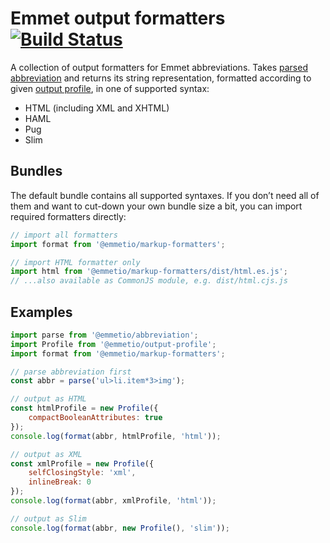 # Emmet output formatters [![Build Status](https://travis-ci.org/emmetio/markup-formatters.svg?branch=master)](https://travis-ci.org/emmetio/markup-formatters)

A collection of output formatters for Emmet abbreviations. Takes [parsed abbreviation](https://github.com/emmetio/abbreviation) and returns its string representation, formatted according to given [output profile](https://github.com/emmetio/output-profile), in one of supported syntax:

* HTML (including XML and XHTML)
* HAML
* Pug
* Slim

## Bundles

The default bundle contains all supported syntaxes. If you don’t need all of them and want to cut-down your own bundle size a bit, you can import required formatters directly:

```js
// import all formatters
import format from '@emmetio/markup-formatters';

// import HTML formatter only
import html from '@emmetio/markup-formatters/dist/html.es.js';
// ...also available as CommonJS module, e.g. dist/html.cjs.js
```

## Examples

```js
import parse from '@emmetio/abbreviation';
import Profile from '@emmetio/output-profile';
import format from '@emmetio/markup-formatters';

// parse abbreviation first
const abbr = parse('ul>li.item*3>img');

// output as HTML
const htmlProfile = new Profile({
	compactBooleanAttributes: true
});
console.log(format(abbr, htmlProfile, 'html'));

// output as XML
const xmlProfile = new Profile({
	selfClosingStyle: 'xml',
	inlineBreak: 0
});
console.log(format(abbr, xmlProfile, 'html'));

// output as Slim
console.log(format(abbr, new Profile(), 'slim'));
```
